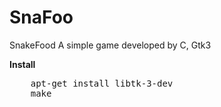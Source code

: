 SnaFoo
======

SnakeFood
A simple game developed by C, Gtk3

**Install**
<pre>
    apt-get install libtk-3-dev
    make
</pre>
